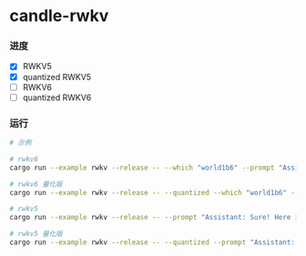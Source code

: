 # candle-rwkv

### 进度

- [x] RWKV5
- [x] quantized RWKV5
- [ ] RWKV6
- [ ] quantized RWKV6

### 运行

```bash
# 示例

# rwkv6
cargo run --example rwkv --release -- --which "world1b6" --prompt "Assistant: Sure! Here is a very detailed plan to create flying pigs:"

# rwkv6 量化版
cargo run --example rwkv --release -- --quantized --which "world1b6" --prompt "Assistant: Sure! Here is a very detailed plan to create flying pigs:"

# rwkv5
cargo run --example rwkv --release -- --prompt "Assistant: Sure! Here is a very detailed plan to create flying pigs:"

# rwkv5 量化版
cargo run --example rwkv --release -- --quantized --prompt "Assistant: Sure! Here is a very detailed plan to create flying pigs:"
```